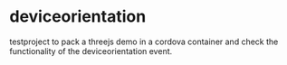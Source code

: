 # deviceorientation
testproject to pack a threejs demo in a cordova container and check the functionality of the deviceorientation event.
